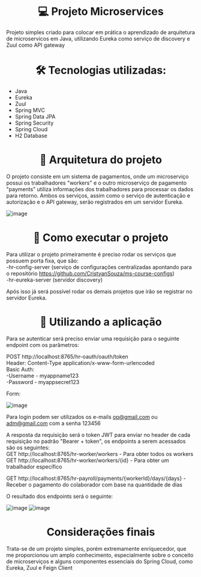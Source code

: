 <h1 align="center"> 💻 Projeto Microservices </h1>

<p>Projeto simples criado para colocar em prática o aprendizado de arquitetura de microservicos em Java, utilizando Eureka como serviço de discovery e Zuul como API gateway
</p>

<h1 align="center"> 🛠 Tecnologias utilizadas: </h1>

- Java
- Eureka
- Zuul
- Spring MVC
- Spring Data JPA
- Spring Security
- Spring Cloud
- H2 Database

<h1 align="center"> 🎨 Arquitetura do projeto </h1>

O projeto consiste em um sistema de pagamentos, onde um microserviço possui os trabalhadores "workers" e o outro microserviço de pagamento "payments" utiliza informações dos trabalhadores para processar os dados para retorno.
Ambos os serviços, assim como o serviço de autenticação e autorização e o API gateway, serão registrados em um servidor Eureka.

![image](https://github.com/CristyanSouza/microservices/assets/104795862/52bc9de4-7326-41f9-a65a-c36f1cd53e02)


<h1 align="center"> 🚀 Como executar o projeto </h1>

Para utilizar o projeto primeiramente é preciso rodar os serviços que possuem porta fixa, que são:<br>
-hr-config-server (serviço de configurações centralizadas apontando para o repositório https://github.com/CristyanSouza/ms-course-configs)<br>
-hr-eureka-server (servidor discovery)<br>

Após isso já será possível rodar os demais projetos que irão se registrar no servidor Eureka.

<h1 align="center"> 🧭 Utilizando a aplicação </h1>

Para se autenticar será preciso enviar uma requisição para o seguinte endpoint com os parâmetros: <br>

POST http://localhost:8765/hr-oauth/oauth/token <br>
Header: Content-Type application/x-www-form-urlencoded <br>
Basic Auth: <br>
  -Username - myappname123 <br>
  -Password - myappsecret123 <br>

Form:

![image](https://github.com/CristyanSouza/microservices/assets/104795862/87968126-95a4-4ddd-9165-15709e0bb983)

Para login podem ser utilizados os e-mails op@gmail.com ou adm@gmail.com com a senha 123456

A resposta da requisição será o token JWT para enviar no header de cada requisição no padrão "Bearer + token", os endpoints a serem acessados são os seguintes:
<br>
GET http://localhost:8765/hr-worker/workers - Para obter todos os workers<br>
GET http://localhost:8765/hr-worker/workers/{id} - Para obter um trabalhador específico<br>

GET http://localhost:8765/hr-payroll/payments/{workerId}/days/{days} - Receber o pagamento do colaborador com base na quantidade de dias 

O resultado dos endpoints será o seguinte:

![image](https://github.com/CristyanSouza/microservices/assets/104795862/88e4655f-f55f-491a-bf24-bded5994839a)
![image](https://github.com/CristyanSouza/microservices/assets/104795862/b7282fb4-753b-4c72-a9bd-32bba11e1b51)


<h1 align="center"> Considerações finais </h1>
Trata-se de um projeto simples, porém extremamente enriquecedor, que me proporcionou um amplo conhecimento, especialmente sobre o conceito de microserviços e alguns componentes essenciais do Spring Cloud, como Eureka, Zuul e Feign Client




